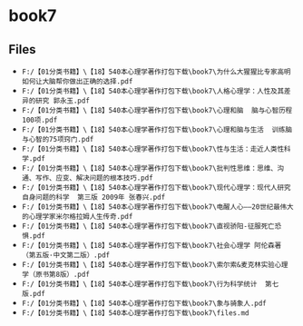 # book7

## Files

- `F:/【01分类书籍】\【18】540本心理学著作打包下载\book7\为什么大猩猩比专家高明  如何让大脑帮你做出正确的选择.pdf`
- `F:/【01分类书籍】\【18】540本心理学著作打包下载\book7\人格心理学：人性及其差异的研究 郭永玉.pdf`
- `F:/【01分类书籍】\【18】540本心理学著作打包下载\book7\心理和脑  脑与心智历程100项.pdf`
- `F:/【01分类书籍】\【18】540本心理学著作打包下载\book7\心理和脑与生活  训练脑与心智的75项窍门.pdf`
- `F:/【01分类书籍】\【18】540本心理学著作打包下载\book7\性与生活：走近人类性科学.pdf`
- `F:/【01分类书籍】\【18】540本心理学著作打包下载\book7\批判性思维：思维、沟通、写作、应变、解决问题的根本技巧.pdf`
- `F:/【01分类书籍】\【18】540本心理学著作打包下载\book7\现代心理学：现代人研究自身问题的科学  第三版 2009年 张春兴.pdf`
- `F:/【01分类书籍】\【18】540本心理学著作打包下载\book7\电醒人心——20世纪最伟大的心理学家米尔格拉姆人生传奇.pdf`
- `F:/【01分类书籍】\【18】540本心理学著作打包下载\book7\直视骄阳-征服死亡恐惧.pdf`
- `F:/【01分类书籍】\【18】540本心理学著作打包下载\book7\社会心理学 阿伦森著 （第五版·中文第二版）.pdf`
- `F:/【01分类书籍】\【18】540本心理学著作打包下载\book7\索尔索&麦克林实验心理学（原书第8版）.pdf`
- `F:/【01分类书籍】\【18】540本心理学著作打包下载\book7\行为科学统计  第七版.pdf`
- `F:/【01分类书籍】\【18】540本心理学著作打包下载\book7\象与骑象人.pdf`
- `F:/【01分类书籍】\【18】540本心理学著作打包下载\book7\files.md`
